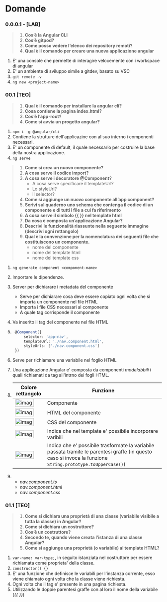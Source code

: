 # Domande

### 0.0.0.1 - [LAB]
> 1. **Cos’è la Angular CLI**
> 2. **Cos’è gitpod?**
> 3. **Come posso vedere l’elenco dei repository remoti?**
> 4. **Qual è il comando per creare una nuova applicazione angular**

1. E' una console che permette di interagire velocemente con i workspace di angular
2. E' un ambiente di sviluppo simile a gitdev, basato su VSC
3. `git remote -v`
4. `ng new <project-name>`


### 00.1 [TEO]
> 1. **Qual è il comando per installare la angular cli?**
> 2. **Cosa contiene la pagina index.html?**
> 3. **Cos’è l’app-root?**
> 4. **Come si avvia un progetto angular?**

1. `npm i -g @angular/cli`
2. Contiene la strutture dell'applicazine con al suo interno i componenti necessari.
3. E' un componente di default, il quale necessario per costruire la base della nostra applicazione.
4. `ng serve`

> 1. **Come si crea un nuovo componente?**
> 2. **A cosa serve il codice import?**
> 3. **A cosa serve i decoratore @Component?**
>    - A cosa serve specificare il templateUrl?
>    - Lo styleUrl?
>    - Il selector?
> 4. **Come si aggiunge un nuovo componente all’app component?**
> 5. **Scrivi sul quaderno uno schema che contenga il codice di un componente  e di tutti i file a cui fa riferimento**
> 6. **A cosa serve il simbolo {{ }} nel template html**
> 7. **Da cosa è composta un’applicazione Angular?**
> 8. **Descrivi le funzionalità riassunte nella seguente immagine (descrivi ogni rettangolo)**
> 9.  **Qual è la convenzione per la nomenclatura dei seguenti file che costituiscono un componente.**
>     - nome del componente
>     - nome del template html
>     - nome del template css

1. `ng generate component <component-name>`
2. Importare le dipendenze.
3. Server per dichiarare i metadata del componente
   - Serve per dichiarare cosa deve essere copiato ogni volta che si importa un componente nel file HTML
   - Importa i file CSS necessari al componente
   - A quale tag corrisponde il componente
4. Va inserito il tag del componente nel file HTML
5. ```ts
    @Component({
        selector: 'app-nav',
        templateUrl: './nav.component.html',
        styleUrls: ['./nav.component.css']
    })
    ```
6. Serve per richiamare una variabile nel foglio HTML
7. Una applicazione Angular e' composta da componenti *modelabbili* i quali richiamati da tag all'intrno dei fogli HTML.
8. Colore rettangolo | Funzione
    --- | ---
    <img src="https://api.alexflipnote.dev/color/image/7199c2" alt="image" width="60" height="25"/> | Componente
    <img src="https://api.alexflipnote.dev/color/image/3de8a4" alt="image" width="60" height="25"/> | HTML del componente
    <img src="https://api.alexflipnote.dev/color/image/ea9f47" alt="image" width="60" height="25"/> | CSS del componente
    <img src="https://api.alexflipnote.dev/color/image/97d6e7" alt="image" width="60" height="25"/> | Indica che nel template e' possibile incorporare varibili
    <img src="https://api.alexflipnote.dev/color/image/3aa3f0" alt="image" width="60" height="25"/> | Indica che e' possibile trasformate la variabile passata tramite le parentesi graffe (in questo caso si invoca la funzione `String.prototype.toUpperCase()`)
    
9.  - *nav.component.ts*
    - *nav.component.html*
    - *nav.component.css*

### 01.1 [TEO]
> 1. **Come si dichiara una proprietà di una classe (variabile visibile a tutta la classe) in Angular?**
> 2. **Come si dichiara un costruttore?**
> 3. **Cos’è un costruttore?**
> 4. **Secondo te, quando viene creata l’istanza di una classe Angular?**
> 5. **Come si aggiunge una proprietà (o variabile) al template HTML?**

1. `var-name: var-type;`, in seguito istanziata nel costruttore per essere richiamata come proprieta' della classe.
2. `constructor() {}`
3. E' una funzione che definisce le variabili per l'instanza corrente, esso viene chiamato ogni volta che la classe viene richiesta.
4. Ogni volta che il tag e' presente in una pagina richiesta.
5. Utilizzando le doppie parentesi graffe con al loro il nome della variabile (*{{ }}*)
